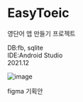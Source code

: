 # EasyToeic
영단어 앱 만들기 프로젝트

DB:fb, sqlite  
IDE:Android Studio  
2021.12  


![image](https://user-images.githubusercontent.com/81168401/159847120-89b75758-d9c8-49ee-8fb8-f667e32cfac0.png)

   figma 기획안
